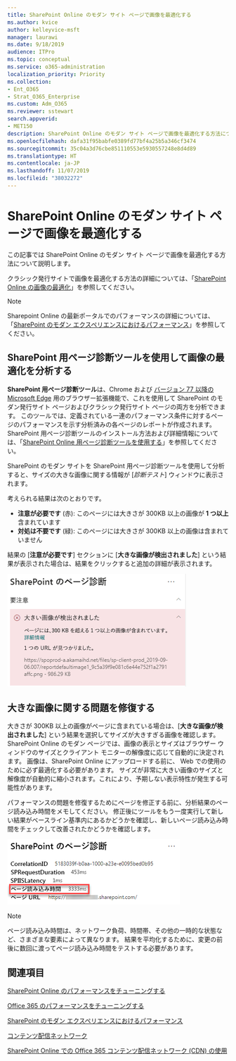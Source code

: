 ```yaml
---
title: SharePoint Online のモダン サイト ページで画像を最適化する
ms.author: kvice
author: kelleyvice-msft
manager: laurawi
ms.date: 9/18/2019
audience: ITPro
ms.topic: conceptual
ms.service: o365-administration
localization_priority: Priority
ms.collection:
- Ent_O365
- Strat_O365_Enterprise
ms.custom: Adm_O365
ms.reviewer: sstewart
search.appverid:
- MET150
description: SharePoint Online のモダン サイト ページで画像を最適化する方法について説明します。
ms.openlocfilehash: dafa31f95babfe0389fd77bf4a25b5a346cf3474
ms.sourcegitcommit: 35c04a3d76cbe851110553e5930557248e8d4d89
ms.translationtype: HT
ms.contentlocale: ja-JP
ms.lasthandoff: 11/07/2019
ms.locfileid: "38032272"
---
```

# <a name="optimize-images-in-sharepoint-online-modern-site-pages"></a>SharePoint Online のモダン サイト ページで画像を最適化する

この記事では SharePoint Online のモダン サイト ページで画像を最適化する方法について説明します。

クラシック発行サイトで画像を最適化する方法の詳細については、「[SharePoint Online の画像の最適化](image-optimization-for-sharepoint-online.md)」を参照してください。

>[!NOTE]
>Sharepoint Online の最新ポータルでのパフォーマンスの詳細については、「[SharePoint のモダン エクスペリエンスにおけるパフォーマンス](https://docs.microsoft.com/sharepoint/modern-experience-performance)」を参照してください。

## <a name="use-the-page-diagnostics-for-sharepoint-tool-to-analyze-image-optimization"></a>SharePoint 用ページ診断ツールを使用して画像の最適化を分析する

**SharePoint 用ページ診断ツール**は、Chrome および [バージョン 77 以降の Microsoft Edge](https://www.microsoftedgeinsider.com/download?form=MI13E8&OCID=MI13E8) 用のブラウザー拡張機能で、これを使用して SharePoint のモダン発行サイト ページおよびクラシック発行サイト ページの両方を分析できます。 このツールでは、定義されている一連のパフォーマンス条件に対するページのパフォーマンスを示す分析済みの各ページのレポートが作成されます。 SharePoint 用ページ診断ツールのインストール方法および詳細情報については、「[SharePoint Online 用ページ診断ツールを使用する](page-diagnostics-for-spo.md)」を参照してください。

SharePoint のモダン サイトを SharePoint 用ページ診断ツールを使用して分析すると、サイズの大きな画像に関する情報が [_診断テスト_] ウィンドウに表示されます。

考えられる結果は次のとおりです。

- **注意が必要です** (赤): このページには大きさが 300KB 以上の画像が **1 つ以上**含まれています
- **対処は不要です** (緑): このページには大きさが 300KB 以上の画像は含まれていません

結果の [**注意が必要です**] セクションに [**大きな画像が検出されました**] という結果が表示された場合は、結果をクリックすると追加の詳細が表示されます。

![ページ診断ツールの結果](media/modern-portal-optimization/pagediag-large-images.png)

## <a name="remediate-large-image-issues"></a>大きな画像に関する問題を修復する

大きさが 300KB 以上の画像がページに含まれている場合は、[**大きな画像が検出されました**] という結果を選択してサイズが大きすぎる画像を確認します。 SharePoint Online のモダン ページでは、画像の表示とサイズはブラウザー ウィンドウのサイズとクライアント モニターの解像度に応じて自動的に決定されます。 画像は、SharePoint Online にアップロードする前に、 Web での使用のために必ず最適化する必要があります。 サイズが非常に大きい画像のサイズと解像度が自動的に縮小されます。これにより、予期しない表示特性が発生する可能性があります。

パフォーマンスの問題を修復するためにページを修正する前に、分析結果のページ読み込み時間をメモしてください。 修正後にツールをもう一度実行して新しい結果がベースライン基準内にあるかどうかを確認し、新しいページ読み込み時間をチェックして改善されたかどうかを確認します。

![ページ読み込み時間の結果](media/modern-portal-optimization/pagediag-page-load-time.png)

>[!NOTE]
>ページ読み込み時間は、ネットワーク負荷、時間帯、その他の一時的な状態など、さまざまな要素によって異なります。 結果を平均化するために、変更の前後に数回に渡ってページ読み込み時間をテストする必要があります。

## <a name="related-topics"></a>関連項目

[SharePoint Online のパフォーマンスをチューニングする](tune-sharepoint-online-performance.md)

[Office 365 のパフォーマンスをチューニングする](tune-office-365-performance.md)

[SharePoint のモダン エクスペリエンスにおけるパフォーマンス](https://docs.microsoft.com/sharepoint/modern-experience-performance.md)

[コンテンツ配信ネットワーク](content-delivery-networks.md)

[SharePoint Online での Office 365 コンテンツ配信ネットワーク (CDN) の使用](use-office-365-cdn-with-spo.md)

